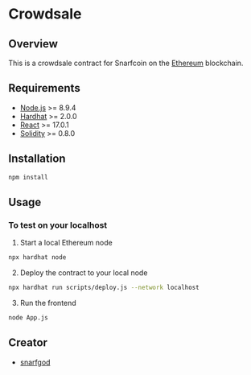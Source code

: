 # Crowdsale

## Overview

This is a crowdsale contract for Snarfcoin on the [Ethereum](https://www.ethereum.org/) blockchain.

## Requirements

* [Node.js](https://nodejs.org/en/) >= 8.9.4
* [Hardhat](https://hardhat.org/) >= 2.0.0
* [React](https://reactjs.org/) >= 17.0.1
* [Solidity](https://soliditylang.org/) >= 0.8.0

## Installation

```bash
npm install
```

## Usage

### To test on your localhost

1. Start a local Ethereum node

```bash
npx hardhat node
```

2. Deploy the contract to your local node

```bash
npx hardhat run scripts/deploy.js --network localhost
```

3. Run the frontend

```bash
node App.js
```

## Creator

* [snarfgod](https://github.com/snarfgod)